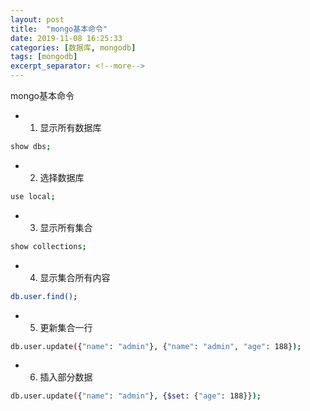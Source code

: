 ```yaml
---
layout: post
title:  "mongo基本命令"
date: 2019-11-08 16:25:33
categories: [数据库, mongodb]
tags: [mongodb]
excerpt_separator: <!--more-->
---
```

mongo基本命令
<!--more-->

* 1. 显示所有数据库
```bash
show dbs;
```

* 2. 选择数据库
```bash
use local;
```

* 3. 显示所有集合
```bash
show collections;
```

* 4. 显示集合所有内容
```bash
db.user.find();
```

* 5. 更新集合一行
```bash
db.user.update({"name": "admin"}, {"name": "admin", "age": 188});
```

* 6. 插入部分数据
```bash
db.user.update({"name": "admin"}, {$set: {"age": 188}});
```

